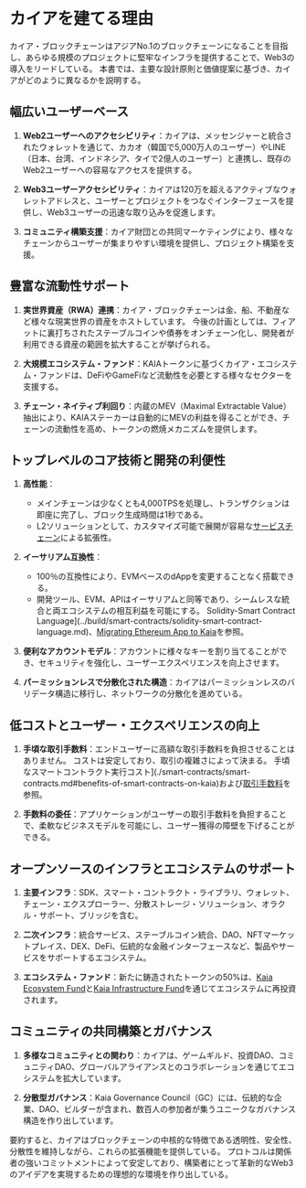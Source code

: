 # カイアを建てる理由

カイア・ブロックチェーンはアジアNo.1のブロックチェーンになることを目指し、あらゆる規模のプロジェクトに堅牢なインフラを提供することで、Web3の導入をリードしている。 本書では、主要な設計原則と価値提案に基づき、カイアがどのように異なるかを説明する。

## 幅広いユーザーベース

1. **Web2ユーザーへのアクセシビリティ**：カイアは、メッセンジャーと統合されたウォレットを通じて、カカオ（韓国で5,000万人のユーザー）やLINE（日本、台湾、インドネシア、タイで2億人のユーザー）と連携し、既存のWeb2ユーザーへの容易なアクセスを提供する。

2. **Web3ユーザーアクセシビリティ**：カイアは120万を超えるアクティブなウォレットアドレスと、ユーザーとプロジェクトをつなぐインターフェースを提供し、Web3ユーザーの迅速な取り込みを促進します。

3. **コミュニティ構築支援**：カイア財団との共同マーケティングにより、様々なチェーンからユーザーが集まりやすい環境を提供し、プロジェクト構築を支援。

## 豊富な流動性サポート

1. **実世界資産（RWA）連携**：カイア・ブロックチェーンは金、船、不動産など様々な現実世界の資産をホストしています。 今後の計画としては、フィアットに裏打ちされたステーブルコインや債券をオンチェーン化し、開発者が利用できる資産の範囲を拡大することが挙げられる。

2. **大規模エコシステム・ファンド**：KAIAトークンに基づくカイア・エコシステム・ファンドは、DeFiやGameFiなど流動性を必要とする様々なセクターを支援する。

3. **チェーン・ネイティブ利回り**：内蔵のMEV（Maximal Extractable Value）抽出により、KAIAステーカーは自動的にMEVの利益を得ることができ、チェーンの流動性を高め、トークンの燃焼メカニズムを提供します。

## トップレベルのコア技術と開発の利便性

1. **高性能**：
   - メインチェーンは少なくとも4,000TPSを処理し、トランザクションは即座に完了し、ブロック生成時間は1秒である。
   - <LinkWithTooltip tooltip="L2 (layer 2) blockchains act as an additional<br />  layer that helps the main blockchain handle<br />  more transactions more efficiently.">L2</LinkWithTooltip>ソリューションとして、カスタマイズ可能で展開が容易な[サービスチェーン](scaling-solutions.md#service-chain)による拡張性。

2. **イーサリアム互換性**：
   - 100％の互換性により、EVMベースのdAppを変更することなく搭載できる。
   - 開発ツール、EVM、APIはイーサリアムと同等であり、シームレスな統合と両エコシステムの相互利益を可能にする。 Solidity-Smart Contract Language](../build/smart-contracts/solidity-smart-contract-language.md)、[Migrating Ethereum App to Kaia](../build/tutorials/migrating-ethereum-app-to-kaia.mdx)を参照。

3. **便利なアカウントモデル**：アカウントに様々なキーを割り当てることができ、セキュリティを強化し、ユーザーエクスペリエンスを向上させます。

4. **パーミッションレスで分散化された構造**：カイアはパーミッションレスのバリデータ構造に移行し、ネットワークの分散化を進めている。

## 低コストとユーザー・エクスペリエンスの向上

1. **手頃な取引手数料**：エンドユーザーに高額な取引手数料を負担させることはありません。 コストは安定しており、取引の複雑さによって決まる。 手頃なスマートコントラクト実行コスト](./smart-contracts/smart-contracts.md#benefits-of-smart-contracts-on-kaia)および[取引手数料](transaction-fees/transaction-fees.md)を参照。

2. **手数料の委任**：アプリケーションがユーザーの取引手数料を負担することで、柔軟なビジネスモデルを可能にし、ユーザー獲得の障壁を下げることができる。

## オープンソースのインフラとエコシステムのサポート

1. **主要インフラ**：SDK、スマート・コントラクト・ライブラリ、ウォレット、チェーン・エクスプローラー、分散ストレージ・ソリューション、オラクル・サポート、ブリッジを含む。

2. **二次インフラ**：統合サービス、ステーブルコイン統合、DAO、NFTマーケットプレイス、DEX、DeFi、伝統的な金融インターフェースなど、製品やサービスをサポートするエコシステム。

3. **エコシステム・ファンド**：新たに鋳造されたトークンの50%は、[Kaia Ecosystem Fund](./token-economics/token-economy.md#kaia-ecosystem-fund)と[Kaia Infrastructure Fund](./token-economics/token-economy.md#kaia-infrastructure-fund)を通じてエコシステムに再投資されます。

## コミュニティの共同構築とガバナンス

1. **多様なコミュニティとの関わり**：カイアは、ゲームギルド、投資DAO、コミュニティDAO、グローバルアライアンスとのコラボレーションを通じてエコシステムを拡大しています。

2. **分散型ガバナンス**：Kaia Governance Council（GC）には、伝統的な企業、DAO、ビルダーが含まれ、数百人の参加者が集うユニークなガバナンス構造を作り出しています。

要約すると、カイアはブロックチェーンの中核的な特徴である透明性、安全性、分散性を維持しながら、これらの拡張機能を提供している。 プロトコルは関係者の強いコミットメントによって安定しており、構築者にとって革新的なWeb3のアイデアを実現するための理想的な環境を作り出している。
